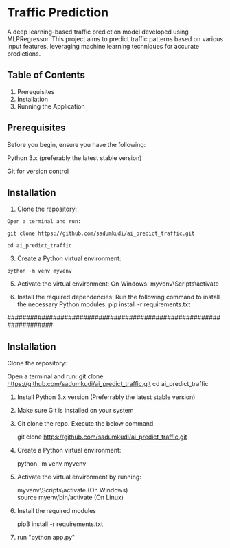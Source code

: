 # Traffic Prediction

A deep learning-based traffic prediction model developed using MLPRegressor. This project aims to predict traffic patterns based on various input features, leveraging machine learning techniques for accurate predictions.

## Table of Contents
1. Prerequisites
2. Installation
3. Running the Application
   

## Prerequisites
Before you begin, ensure you have the following:

Python 3.x (preferably the latest stable version)

Git for version control

## Installation
1.   Clone the repository:
   
    Open a terminal and run:

    git clone https://github.com/sadumkudi/ai_predict_traffic.git

    cd ai_predict_traffic
3.   Create a Python virtual environment:
   
    python -m venv myvenv

5.   Activate the virtual environment:
    On Windows:
myvenv\Scripts\activate


7.   Install the required dependencies:
    Run the following command to install the necessary Python modules:
    pip install -r requirements.txt








####################################################################


## Installation
Clone the repository:

Open a terminal and run:
git clone https://github.com/sadumkudi/ai_predict_traffic.git
cd ai_predict_traffic





1. Install Python 3.x version (Preferrably the latest stable version)
2. Make sure Git is installed on your system
3. Git clone the repo. Execute the below command
   
    git clone https://github.com/sadumkudi/ai_predict_traffic.git
5. Create a Python virtual environment:

   python -m venv myvenv 
7. Activate the virtual environment by running:
   
    myvenv\Scripts\activate (On Windows)  
    source myenv/bin/activate (On Linux)
9. Install the required modules

    pip3 install -r requirements.txt
12. run "python app.py"

   
    

   





